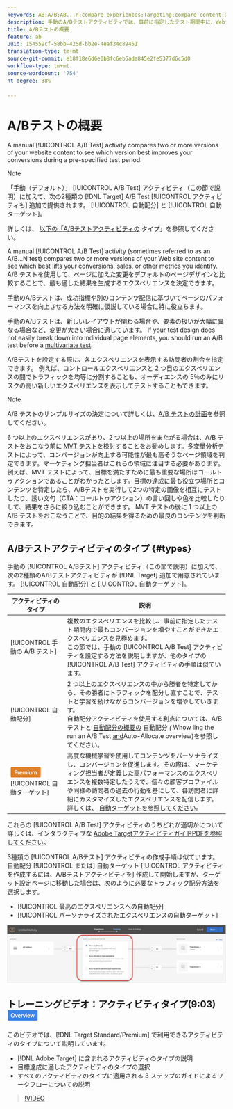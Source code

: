 ```yaml
---
keywords: AB;A/B;AB...n;compare experiences;Targeting;compare content;auto-target;auto-allocate
description: 手動のA/Bテストアクティビティでは、事前に指定したテスト期間中に、Webサイトコンテンツの複数のバージョンを比較して、どのバージョンが最もコンバージョンの向上に役立つかを確認します。
title: A/Bテストの概要
feature: ab
uuid: 154559cf-58bb-425d-bb2e-4eaf34c89451
translation-type: tm+mt
source-git-commit: e18f18e6d6e0b8fc6eb5ada845e2fe5377d6c5d0
workflow-type: tm+mt
source-wordcount: '754'
ht-degree: 38%

---
```



# A/Bテストの概要

A manual [!UICONTROL A/B Test] activity compares two or more versions of your website content to see which version best improves your conversions during a pre-specified test period.

>[!NOTE]
>
>「手動（デフォルト）」 [!UICONTROL A/B Test] アクティビティ（この節で説明）に加えて、次の2種類の [!DNL Target] A/B Test [!UICONTROL アクティビティも] 追加で提供されます。 [!UICONTROL 自動配分] と [!UICONTROL 自動ターゲット]。
>
>詳しくは、 [以下の「A/Bテストアクティビティの](#types) タイプ」を参照してください。

A manual [!UICONTROL A/B Test] activity (sometimes referred to as an A/B...N test) compares two or more versions of your Web site content to see which best lifts your conversions, sales, or other metrics you identify. A/B テストを使用して、ページに加えた変更をデフォルトのページデザインと比較することで、最も適した結果を生成するエクスペリエンスを決定できます。

手動のA/Bテストは、成功指標や別のコンテンツ配信に基づいてページのパフォーマンスを向上させる方法を明確に仮説している場合に特に役立ちます。

手動のA/Bテストは、新しいレイアウトが関わる場合や、要素の扱いが大幅に異なる場合など、変更が大きい場合に適しています。 If your test design does not easily break down into individual page elements, you should run an A/B test before a [multivariate test](/help/c-activities/c-multivariate-testing/multivariate-testing.md).

A/Bテストを設定する際に、各エクスペリエンスを表示する訪問者の割合を指定できます。 例えば、コントロールエクスペリエンスと 2 つ目のエクスペリエンスの間でトラフィックを均等に分割することも、オーディエンスの 5％のみにリスクの高い新しいエクスペリエンスを表示してテストすることもできます。

>[!NOTE]
>
>A/B テストのサンプルサイズの決定について詳しくは、[A/B テストの計画](../../c-activities/t-test-ab/sample-size-determination.md)を参照してください。

6 つ以上のエクスペリエンスがあり、2 つ以上の場所をまたがる場合は、A/B テストをおこなう前に [MVT テスト](/help/c-activities/c-multivariate-testing/multivariate-testing.md)を検討することをお勧めします。多変量分析テストによって、コンバージョンが向上する可能性が最も高そうなページ領域を判定できます。マーケティング担当者はこれらの領域に注目する必要があります。例えば、MVT テストによって、目標を満たすために最も重要な場所はコールトゥアクションであることがわかったとします。目標の達成に最も役立つ場所とコンテンツを特定したら、A/Bテストを実行して2つの特定の画像を相互にテストしたり、誘い文句（CTA：コールトゥアクション）の言い回しや色を比較したりして、結果をさらに絞り込むことができます。 MVT テストの後に 1 つ以上の A/B テストをおこなうことで、目的の結果を得るための最良のコンテンツを判断できます。

## A/Bテストアクティビティのタイプ {#types}

手動の [!UICONTROL A/Bテスト] アクティビティ（この節で説明）に加えて、次の2種類のA/Bテストアクティビティが [!DNL Target] 追加で用意されています。 [!UICONTROL 自動配分] と [!UICONTROL 自動ターゲット]。

| アクティビティのタイプ | 説明 |
| --- | --- |
| [!UICONTROL 手動の A/B テスト] | 複数のエクスペリエンスを比較し、事前に指定したテスト期間内で最もコンバージョンを増やすことができたエクスペリエンスを見極めます。<br>この節では、手動の [!UICONTROL A/B Test] アクティビティを設定する方法を説明しますが、他のタイプの [!UICONTROL A/B Test] アクティビティの手順は似ています。 |
| [!UICONTROL 自動配分] | 2 つ以上のエクスペリエンスの中から勝者を特定してから、その勝者にトラフィックを配分し直すことで、テストと学習を続けながらコンバージョンを増やしていきます。<br>自動配分アクティビティを使用する利点については、A/Bテストと [自動配分の概要の](/help/c-activities/t-test-ab/sample-size-determination.md#auto-allocate) 自動配分 *(* Whow ling the run an A/B Test [and](/help/c-activities/automated-traffic-allocation/automated-traffic-allocation.md)Auto-Allocate overview)を参照してください。 |
| ![プレミアムバッジ](/help/assets/premium.png)[!UICONTROL 自動ターゲット] | 高度な機械学習を使用してコンテンツをパーソナライズし、コンバージョンを促進します。その際は、マーケティング担当者が定義した高パフォーマンスのエクスペリエンスを複数特定したうえで、個々の顧客プロファイルや同様の訪問者の過去の行動を基にして、各訪問者に詳細にカスタマイズしたエクスペリエンスを配信します。<br>詳しくは、 [自動ターゲットを参照してください](/help/c-activities/auto-target/auto-target-to-optimize.md)。 |

これらの [!UICONTROL A/B Test] アクティビティのうちどれが適切かについて詳しくは、インタラクティブな [Adobe TargetアクティビティガイドPDFを参照してください](/help/c-activities/target-activities-guide.md)。

3種類の [!UICONTROL A/Bテスト] アクティビティの作成手順は似ています。 自動配分 [!UICONTROL または] 自動ターゲット [!UICONTROL アクティビティを作成するには、A/Bテストアクティビティを] 作成して開始しますが、ターゲット設定ページに移動した場合は、次のように必要なトラフィック配分方法を [](/help/c-activities/t-test-ab/t-test-create-ab/test-create-ab.md) 選択します。

* [!UICONTROL 最高のエクスペリエンスへの自動配分]
* [!UICONTROL パーソナライズされたエクスペリエンスの自動ターゲット]

![トラフィック配分方法の設定](/help/c-activities/t-test-ab/t-test-create-ab/assets/traffic-allocation-method.png)

## トレーニングビデオ：アクティビティタイプ(9:03) ![概要バッジ](/help/assets/overview.png)

このビデオでは、[!DNL Target Standard/Premium] で利用できるアクティビティのタイプについて説明しています。

* [!DNL Adobe Target] に含まれるアクティビティのタイプの説明
* 目標達成に適したアクティビティのタイプの選択
* すべてのアクティビティのタイプに適用される 3 ステップのガイドによるワークフローについての説明

>[!VIDEO](https://video.tv.adobe.com/v/17386)
